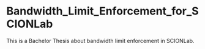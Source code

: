 # Bandwidth_Limit_Enforcement_for_SCIONLab
This is a Bachelor Thesis about bandwidth limit enforcement in SCIONLab.
